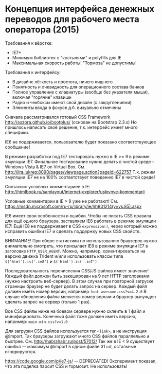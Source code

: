 # Концепция интерфейса денежных переводов для рабочего места оператора (2015)

Требования к вёрстке:
* IE7+
* Минимум библиотек с "костылями" и polyfills для IE
* Максимальная скорость работы! "Тормоза" не допустимы!

Требования к интерфейсу:
* В дизайне лёгкость и простота, ничего лишнего
* Понятность и очевидность для операционного состава банков
* Полное управление с клавиатуры (вообще без указателя мыши), включая "горячие" клавиши
* Радио и чекбоксы имеют свой дизайн (с закруглениями)
* Элементы ввода в фокусе д.б. визуально отмечены

Сначала рассматривался готовый CSS Framework http://aozora.github.io/bootplus/ (основан на Bootstrap 2.3.x)
Но пришлось написать своё решение, т.к. интерфейс имеет много специфики.

IE6 не подерживается, пользователю будет показано соответствующее сообщение!

В режиме разработки под IE7 тестировать нужно в IE >= 9 в режиме эмуляции IE7.
Финальное тестирование нужно делать в чистой среде - Windows Vista & IE7 on Virtual Box.
См. http://jira.lukrep:8090/pages/viewpage.action?pageId=622757
Т.к. режим эмуляции IE7 не на 100% соответствует поведению IE7 в чистой среде!

Синтаксис условных комментариев в IE:
http://htmlbook.ru/samlayout/internet-explorer/uslovnye-kommentarii

Условные комментарии в IE > 9 уже не работают!
См. https://msdn.microsoft.com/ru-ru/library/ie/hh801214(v=vs.85).aspx

IE8 имеет свои особенности и ошибки.
Чтобы не писать CSS правила для ещё одного браузера, заставляем IE8 работать в режиме эмуляции IE7!
Ещё IE8 не поддерживает в CSS `expression()`, через который можно исправить ошибки IE7 и сделать поддержку новых CSS свойств.

ВНИМАНИЕ!
При сборе статистики по использованию браузеров нужно внимательно смотреть,
что присылает IE8 в режиме эмуляции IE7 в заголовке `HTTP_USER_AGENT`.
Можно, например, ориентироваться на версию движка Trident
и/или использовать классы типа `$('html').is('.ie8')` и `$('html').is('.ie7')`

Последовательность перечисления CSS/JS файлов имеет значение!
Каждый файл должен быть закеширован на 9 лет HTTP заголовками (нужно настроить веб-сервер).
В этом случае при повторной загрузке страницы браузер не будет делать запрос на сервер.
Каждый файл должен иметь номер версии, например `font-awesome.css?v=4.2.0`
В случае обновления файла меняется номер версии и браузер вынужден сделать запрос на сервер (только 1 раз).

Все CSS файлы ниже на боевом сервере нужно склеить в 1 файл и минифицировать.
Конечный файл тоже должен иметь версию, например: `main.min.css?v=1.0`

Для загрузки CSS файлов используется тег `<link>`, а не инструкция @import.
Так браузеры загружают много CSS файлов параллельно и быстрее. См. http://habrahabr.ru/post/57012/
Так же в IE < 9 существует ошибка -- максимум @import в одном файле 31 шт, остальные игнорируются.

https://code.google.com/p/ie7-js/ -- DEPRECATED! Эксперимент показал, что эта поделка парсит CSS и тормозит. Не использовать!

